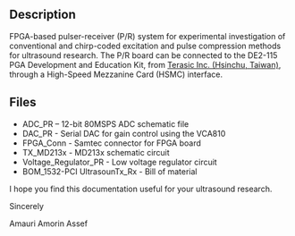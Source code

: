 ## Description

FPGA-based pulser-receiver (P/R) system for experimental investigation of conventional and chirp-coded excitation and pulse compression methods for ultrasound research. The P/R board can be connected to the DE2-115 PGA Development and Education Kit, from [Terasic Inc. (Hsinchu, Taiwan)](https://www.terasic.com.tw/en/), through a High-Speed Mezzanine Card (HSMC) interface.

## Files 
 
* ADC_PR – 12-bit 80MSPS ADC schematic file
* DAC_PR - Serial DAC for gain control using the VCA810
* FPGA_Conn - Samtec connector for FPGA board
* TX_MD213x - MD213x schematic circuit
* Voltage_Regulator_PR - Low voltage regulator circuit
* BOM_1532-PCI UltrasounTx_Rx - Bill of material

I hope you find this documentation useful for your ultrasound research. 

Sincerely

Amauri Amorin Assef
